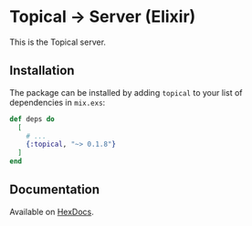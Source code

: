# Topical → Server (Elixir)

This is the Topical server.

## Installation

The package can be installed by adding `topical` to your list of dependencies in `mix.exs`:

```elixir
def deps do
  [
    # ...
    {:topical, "~> 0.1.8"}
  ]
end
```

## Documentation

Available on [HexDocs](https://hexdocs.pm/topical/).
